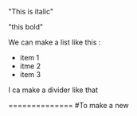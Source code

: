 "This is italic"

"this bold"

We can make a list like this :

* item 1
* itme 2
* item 3

I ca make a divider like that 

==============
#To make a new 
